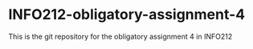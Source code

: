 # INFO212-obligatory-assignment-4
This is the git repository for the obligatory assignment 4 in INFO212
